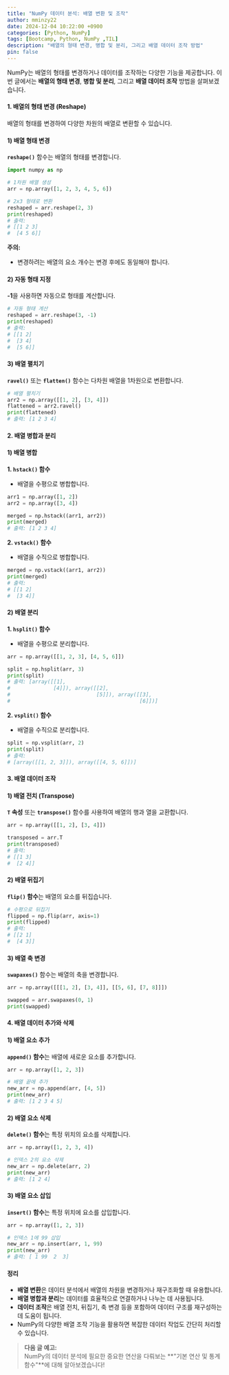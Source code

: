 ```yaml
---
title: "NumPy 데이터 분석: 배열 변환 및 조작"
author: mminzy22
date: 2024-12-04 10:22:00 +0900
categories: [Python, NumPy]
tags: [Bootcamp, Python, NumPy ,TIL]
description: "배열의 형태 변경, 병합 및 분리, 그리고 배열 데이터 조작 방법"
pin: false
---
```



NumPy는 배열의 형태를 변경하거나 데이터를 조작하는 다양한 기능을 제공합니다. 이번 글에서는 **배열의 형태 변경**, **병합 및 분리**, 그리고 **배열 데이터 조작** 방법을 살펴보겠습니다.


#### 1. 배열의 형태 변경 (Reshape)

배열의 형태를 변경하여 다양한 차원의 배열로 변환할 수 있습니다.


#### 1) 배열 형태 변경

**`reshape()`** 함수는 배열의 형태를 변경합니다.

```python
import numpy as np

# 1차원 배열 생성
arr = np.array([1, 2, 3, 4, 5, 6])

# 2x3 형태로 변환
reshaped = arr.reshape(2, 3)
print(reshaped)
# 출력:
# [[1 2 3]
#  [4 5 6]]
```

**주의:**  
- 변경하려는 배열의 요소 개수는 변경 후에도 동일해야 합니다.


#### 2) 자동 형태 지정

**-1**을 사용하면 자동으로 형태를 계산합니다.

```python
# 자동 형태 계산
reshaped = arr.reshape(3, -1)
print(reshaped)
# 출력:
# [[1 2]
#  [3 4]
#  [5 6]]
```


#### 3) 배열 펼치기

**`ravel()`** 또는 **`flatten()`** 함수는 다차원 배열을 1차원으로 변환합니다.

```python
# 배열 펼치기
arr2 = np.array([[1, 2], [3, 4]])
flattened = arr2.ravel()
print(flattened)
# 출력: [1 2 3 4]
```


#### 2. 배열 병합과 분리


#### 1) 배열 병합

**1. `hstack()` 함수**  
- 배열을 수평으로 병합합니다.
```python
arr1 = np.array([1, 2])
arr2 = np.array([3, 4])

merged = np.hstack((arr1, arr2))
print(merged)
# 출력: [1 2 3 4]
```

**2. `vstack()` 함수**  
- 배열을 수직으로 병합합니다.
```python
merged = np.vstack((arr1, arr2))
print(merged)
# 출력:
# [[1 2]
#  [3 4]]
```


#### 2) 배열 분리

**1. `hsplit()` 함수**  
- 배열을 수평으로 분리합니다.
```python
arr = np.array([[1, 2, 3], [4, 5, 6]])

split = np.hsplit(arr, 3)
print(split)
# 출력: [array([[1],
#              [4]]), array([[2],
#                            [5]]), array([[3],
#                                          [6]])]
```

**2. `vsplit()` 함수**  
- 배열을 수직으로 분리합니다.
```python
split = np.vsplit(arr, 2)
print(split)
# 출력:
# [array([[1, 2, 3]]), array([[4, 5, 6]])]
```


#### 3. 배열 데이터 조작


#### 1) 배열 전치 (Transpose)

**`T` 속성** 또는 **`transpose()`** 함수를 사용하여 배열의 행과 열을 교환합니다.

```python
arr = np.array([[1, 2], [3, 4]])

transposed = arr.T
print(transposed)
# 출력:
# [[1 3]
#  [2 4]]
```


#### 2) 배열 뒤집기

**`flip()` 함수**는 배열의 요소를 뒤집습니다.

```python
# 수평으로 뒤집기
flipped = np.flip(arr, axis=1)
print(flipped)
# 출력:
# [[2 1]
#  [4 3]]
```


#### 3) 배열 축 변경

**`swapaxes()`** 함수는 배열의 축을 변경합니다.

```python
arr = np.array([[[1, 2], [3, 4]], [[5, 6], [7, 8]]])

swapped = arr.swapaxes(0, 1)
print(swapped)
```


#### 4. 배열 데이터 추가와 삭제


#### 1) 배열 요소 추가

**`append()` 함수**는 배열에 새로운 요소를 추가합니다.

```python
arr = np.array([1, 2, 3])

# 배열 끝에 추가
new_arr = np.append(arr, [4, 5])
print(new_arr)
# 출력: [1 2 3 4 5]
```


#### 2) 배열 요소 삭제

**`delete()` 함수**는 특정 위치의 요소를 삭제합니다.

```python
arr = np.array([1, 2, 3, 4])

# 인덱스 2의 요소 삭제
new_arr = np.delete(arr, 2)
print(new_arr)
# 출력: [1 2 4]
```


#### 3) 배열 요소 삽입

**`insert()` 함수**는 특정 위치에 요소를 삽입합니다.

```python
arr = np.array([1, 2, 3])

# 인덱스 1에 99 삽입
new_arr = np.insert(arr, 1, 99)
print(new_arr)
# 출력: [ 1 99  2  3]
```


#### 정리

- **배열 변환**은 데이터 분석에서 배열의 차원을 변경하거나 재구조화할 때 유용합니다.
- **배열 병합과 분리**는 데이터를 효율적으로 연결하거나 나누는 데 사용됩니다.
- **데이터 조작**은 배열 전치, 뒤집기, 축 변경 등을 포함하여 데이터 구조를 재구성하는 데 도움이 됩니다.
- NumPy의 다양한 배열 조작 기능을 활용하면 복잡한 데이터 작업도 간단히 처리할 수 있습니다.

> **다음 글 예고:**  
> NumPy의 데이터 분석에 필요한 중요한 연산을 다뤄보는 **"기본 연산 및 통계 함수"**에 대해 알아보겠습니다!
